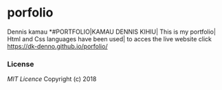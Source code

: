 # porfolio
Dennis kamau
*#PORTFOLIO|KAMAU DENNIS KIHIU|
This is my portfolio| 
Html and Css languages have been used|
to acces the live website click https://dk-denno.github.io/porfolio/
### License
*MIT Licence*
Copyright (c) 2018 
  
